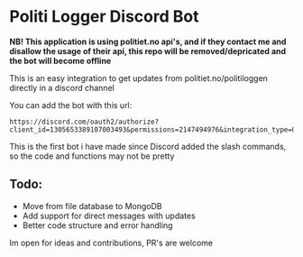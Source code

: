 # Politi Logger Discord Bot

**NB! This application is using politiet.no api's, and if they contact me and disallow the usage of their api, this repo will be removed/depricated and the bot will become offline**

This is an easy integration to get updates from politiet.no/politiloggen directly in a discord channel

You can add the bot with this url:
````
https://discord.com/oauth2/authorize?client_id=1305653389107003493&permissions=2147494976&integration_type=0&scope=bot
````

This is the first bot i have made since Discord added the slash commands, so the code and functions may not be pretty


## Todo:
- Move from file database to MongoDB
- Add support for direct messages with updates
- Better code structure and error handling

Im open for ideas and contributions, PR's are welcome